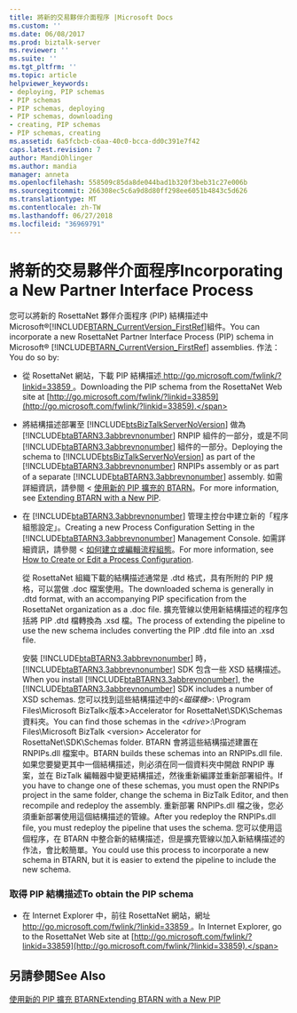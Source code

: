 ```yaml
---
title: 將新的交易夥伴介面程序 |Microsoft Docs
ms.custom: ''
ms.date: 06/08/2017
ms.prod: biztalk-server
ms.reviewer: ''
ms.suite: ''
ms.tgt_pltfrm: ''
ms.topic: article
helpviewer_keywords:
- deploying, PIP schemas
- PIP schemas
- PIP schemas, deploying
- PIP schemas, downloading
- creating, PIP schemas
- PIP schemas, creating
ms.assetid: 6a5fcbcb-c6aa-40c0-bcca-dd0c391e7f42
caps.latest.revision: 7
author: MandiOhlinger
ms.author: mandia
manager: anneta
ms.openlocfilehash: 558509c85da8de044bad1b320f3beb31c27e006b
ms.sourcegitcommit: 266308ec5c6a9d8d80ff298ee6051b4843c5d626
ms.translationtype: MT
ms.contentlocale: zh-TW
ms.lasthandoff: 06/27/2018
ms.locfileid: "36969791"
---
```

# <a name="incorporating-a-new-partner-interface-process"></a><span data-ttu-id="4d60c-102">將新的交易夥伴介面程序</span><span class="sxs-lookup"><span data-stu-id="4d60c-102">Incorporating a New Partner Interface Process</span></span>
<span data-ttu-id="4d60c-103">您可以將新的 RosettaNet 夥伴介面程序 (PIP) 結構描述中 Microsoft®[!INCLUDE[BTARN_CurrentVersion_FirstRef](../../includes/btarn-currentversion-firstref-md.md)]組件。</span><span class="sxs-lookup"><span data-stu-id="4d60c-103">You can incorporate a new RosettaNet Partner Interface Process (PIP) schema in Microsoft® [!INCLUDE[BTARN_CurrentVersion_FirstRef](../../includes/btarn-currentversion-firstref-md.md)] assemblies.</span></span> <span data-ttu-id="4d60c-104">作法：</span><span class="sxs-lookup"><span data-stu-id="4d60c-104">You do so by:</span></span>  
  
- <span data-ttu-id="4d60c-105">從 RosettaNet 網站，下載 PIP 結構描述[ http://go.microsoft.com/fwlink/?linkid=33859 ](http://go.microsoft.com/fwlink/?linkid=33859)。</span><span class="sxs-lookup"><span data-stu-id="4d60c-105">Downloading the PIP schema from the RosettaNet Web site at [http://go.microsoft.com/fwlink/?linkid=33859](http://go.microsoft.com/fwlink/?linkid=33859).</span></span>  
  
- <span data-ttu-id="4d60c-106">將結構描述部署至 [!INCLUDE[btsBizTalkServerNoVersion](../../includes/btsbiztalkservernoversion-md.md)] 做為 [!INCLUDE[btaBTARN3.3abbrevnonumber](../../includes/btabtarn3-3abbrevnonumber-md.md)] RNPIP 組件的一部分，或是不同 [!INCLUDE[btaBTARN3.3abbrevnonumber](../../includes/btabtarn3-3abbrevnonumber-md.md)] 組件的一部分。</span><span class="sxs-lookup"><span data-stu-id="4d60c-106">Deploying the schema to [!INCLUDE[btsBizTalkServerNoVersion](../../includes/btsbiztalkservernoversion-md.md)] as part of the [!INCLUDE[btaBTARN3.3abbrevnonumber](../../includes/btabtarn3-3abbrevnonumber-md.md)] RNPIPs assembly or as part of a separate [!INCLUDE[btaBTARN3.3abbrevnonumber](../../includes/btabtarn3-3abbrevnonumber-md.md)] assembly.</span></span> <span data-ttu-id="4d60c-107">如需詳細資訊，請參閱 <<c0> [ 使用新的 PIP 擴充的 BTARN](../../adapters-and-accelerators/accelerator-rosettanet/extending-btarn-with-a-new-pip.md)。</span><span class="sxs-lookup"><span data-stu-id="4d60c-107">For more information, see [Extending BTARN with a New PIP](../../adapters-and-accelerators/accelerator-rosettanet/extending-btarn-with-a-new-pip.md).</span></span>  
  
- <span data-ttu-id="4d60c-108">在 [!INCLUDE[btaBTARN3.3abbrevnonumber](../../includes/btabtarn3-3abbrevnonumber-md.md)] 管理主控台中建立新的「程序組態設定」。</span><span class="sxs-lookup"><span data-stu-id="4d60c-108">Creating a new Process Configuration Setting in the [!INCLUDE[btaBTARN3.3abbrevnonumber](../../includes/btabtarn3-3abbrevnonumber-md.md)] Management Console.</span></span> <span data-ttu-id="4d60c-109">如需詳細資訊，請參閱 <<c0> [ 如何建立或編輯流程組態](../../adapters-and-accelerators/accelerator-rosettanet/how-to-create-or-edit-a-process-configuration.md)。</span><span class="sxs-lookup"><span data-stu-id="4d60c-109">For more information, see [How to Create or Edit a Process Configuration](../../adapters-and-accelerators/accelerator-rosettanet/how-to-create-or-edit-a-process-configuration.md).</span></span>  
  
  <span data-ttu-id="4d60c-110">從 RosettaNet 組織下載的結構描述通常是 .dtd 格式，具有所附的 PIP 規格，可以當做 .doc 檔案使用。</span><span class="sxs-lookup"><span data-stu-id="4d60c-110">The downloaded schema is generally in .dtd format, with an accompanying PIP specification from the RosettaNet organization as a .doc file.</span></span> <span data-ttu-id="4d60c-111">擴充管線以使用新結構描述的程序包括將 PIP .dtd 檔轉換為 .xsd 檔。</span><span class="sxs-lookup"><span data-stu-id="4d60c-111">The process of extending the pipeline to use the new schema includes converting the PIP .dtd file into an .xsd file.</span></span>  
  
  <span data-ttu-id="4d60c-112">安裝 [!INCLUDE[btaBTARN3.3abbrevnonumber](../../includes/btabtarn3-3abbrevnonumber-md.md)] 時，[!INCLUDE[btaBTARN3.3abbrevnonumber](../../includes/btabtarn3-3abbrevnonumber-md.md)] SDK 包含一些 XSD 結構描述。</span><span class="sxs-lookup"><span data-stu-id="4d60c-112">When you install [!INCLUDE[btaBTARN3.3abbrevnonumber](../../includes/btabtarn3-3abbrevnonumber-md.md)], the [!INCLUDE[btaBTARN3.3abbrevnonumber](../../includes/btabtarn3-3abbrevnonumber-md.md)] SDK includes a number of XSD schemas.</span></span> <span data-ttu-id="4d60c-113">您可以找到這些結構描述中的\<*磁碟機*\>: \Program Files\Microsoft BizTalk\<版本\>Accelerator for RosettaNet\SDK\Schemas 資料夾。</span><span class="sxs-lookup"><span data-stu-id="4d60c-113">You can find those schemas in the \<*drive*\>:\Program Files\Microsoft BizTalk \<version\> Accelerator for RosettaNet\SDK\Schemas folder.</span></span> <span data-ttu-id="4d60c-114">BTARN 會將這些結構描述建置在 RNPIPs.dll 檔案中。</span><span class="sxs-lookup"><span data-stu-id="4d60c-114">BTARN builds these schemas into an RNPIPs.dll file.</span></span> <span data-ttu-id="4d60c-115">如果您要變更其中一個結構描述，則必須在同一個資料夾中開啟 RNPIP 專案，並在 BizTalk 編輯器中變更結構描述，然後重新編譯並重新部署組件。</span><span class="sxs-lookup"><span data-stu-id="4d60c-115">If you have to change one of these schemas, you must open the RNPIPs project in the same folder, change the schema in BizTalk Editor, and then recompile and redeploy the assembly.</span></span> <span data-ttu-id="4d60c-116">重新部署 RNPIPs.dll 檔之後，您必須重新部署使用這個結構描述的管線。</span><span class="sxs-lookup"><span data-stu-id="4d60c-116">After you redeploy the RNPIPs.dll file, you must redeploy the pipeline that uses the schema.</span></span> <span data-ttu-id="4d60c-117">您可以使用這個程序，在 BTARN 中整合新的結構描述，但是擴充管線以加入新結構描述的作法，會比較簡單。</span><span class="sxs-lookup"><span data-stu-id="4d60c-117">You could use this process to incorporate a new schema in BTARN, but it is easier to extend the pipeline to include the new schema.</span></span>  
  
### <a name="to-obtain-the-pip-schema"></a><span data-ttu-id="4d60c-118">取得 PIP 結構描述</span><span class="sxs-lookup"><span data-stu-id="4d60c-118">To obtain the PIP schema</span></span>  
  
-   <span data-ttu-id="4d60c-119">在 Internet Explorer 中，前往 RosettaNet 網站，網址[ http://go.microsoft.com/fwlink/?linkid=33859 ](http://go.microsoft.com/fwlink/?linkid=33859)。</span><span class="sxs-lookup"><span data-stu-id="4d60c-119">In Internet Explorer, go to the RosettaNet Web site at [http://go.microsoft.com/fwlink/?linkid=33859](http://go.microsoft.com/fwlink/?linkid=33859).</span></span>  
  
## <a name="see-also"></a><span data-ttu-id="4d60c-120">另請參閱</span><span class="sxs-lookup"><span data-stu-id="4d60c-120">See Also</span></span>  
 [<span data-ttu-id="4d60c-121">使用新的 PIP 擴充 BTARN</span><span class="sxs-lookup"><span data-stu-id="4d60c-121">Extending BTARN with a New PIP</span></span>](../../adapters-and-accelerators/accelerator-rosettanet/extending-btarn-with-a-new-pip.md)